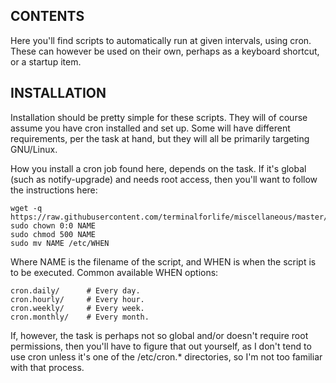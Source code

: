 CONTENTS
--------

Here you'll find scripts to automatically run at given intervals, using cron. These can however be used on their own, perhaps as a keyboard shortcut, or a startup item.

INSTALLATION
------------

Installation should be pretty simple for these scripts. They will of course assume you have cron installed and set up. Some will have different requirements, per the task at hand, but they will all be primarily targeting GNU/Linux.

How you install a cron job found here, depends on the task. If it's global (such as notify-upgrade) and needs root access, then you'll want to follow the instructions here:

    wget -q https://raw.githubusercontent.com/terminalforlife/miscellaneous/master/Cron%20Tasks/NAME
    sudo chown 0:0 NAME
    sudo chmod 500 NAME
    sudo mv NAME /etc/WHEN

Where NAME is the filename of the script, and WHEN is when the script is to be executed. Common available WHEN options:

    cron.daily/      # Every day.
    cron.hourly/     # Every hour.
    cron.weekly/     # Every week.
    cron.monthly/    # Every month.

If, however, the task is perhaps not so global and/or doesn't require root permissions, then you'll have to figure that out yourself, as I don't tend to use cron unless it's one of the /etc/cron.* directories, so I'm not too familiar with that process.
